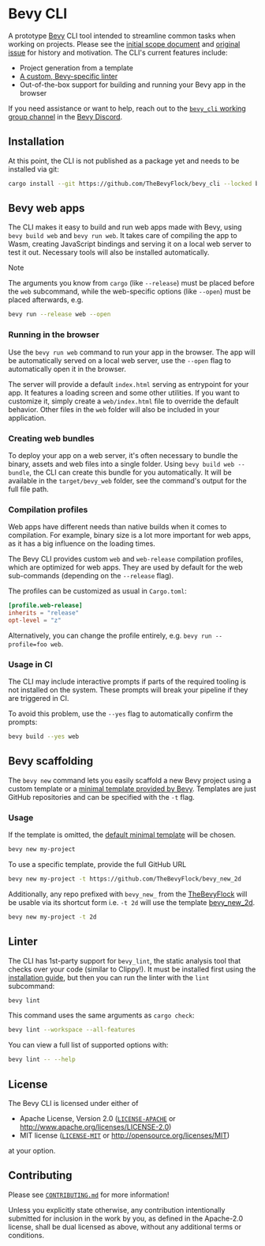 # Bevy CLI

A prototype [Bevy] CLI tool intended to streamline common tasks when working on projects. Please see the [initial scope document] and [original issue] for history and motivation. The CLI's current features include:

- Project generation from a template
- [A custom, Bevy-specific linter](bevy_lint/README.md)
- Out-of-the-box support for building and running your Bevy app in the browser

If you need assistance or want to help, reach out to the [`bevy_cli` working group channel] in the [Bevy Discord].

[Bevy]: https://bevyengine.org
[initial scope document]: https://hackmd.io/cCHAfbtaSviU_MDnbNHKxg
[original issue]: https://github.com/bevyengine/bevy/issues/436
[`bevy_cli` working group channel]: https://discord.com/channels/691052431525675048/1278871953721262090
[Bevy Discord]: https://discord.gg/bevy

## Installation

At this point, the CLI is not published as a package yet and needs to be installed via git:

```sh
cargo install --git https://github.com/TheBevyFlock/bevy_cli --locked bevy_cli
```

## Bevy web apps

The CLI makes it easy to build and run web apps made with Bevy, using `bevy build web` and `bevy run web`.
It takes care of compiling the app to Wasm, creating JavaScript bindings and serving it on a local web server to test it out.
Necessary tools will also be installed automatically.

> [!NOTE]
>
> The arguments you know from `cargo` (like `--release`) must be placed before the `web` subcommand, while the web-specific options (like `--open`) must be placed afterwards, e.g.
>
> ```sh
> bevy run --release web --open
> ```

### Running in the browser

Use the `bevy run web` command to run your app in the browser.
The app will be automatically served on a local web server, use the `--open` flag to automatically open it in the browser.

The server will provide a default `index.html` serving as entrypoint for your app.
It features a loading screen and some other utilities.
If you want to customize it, simply create a `web/index.html` file to override the default behavior.
Other files in the `web` folder will also be included in your application.

### Creating web bundles

To deploy your app on a web server, it's often necessary to bundle the binary, assets and web files into a single folder.
Using `bevy build web --bundle`, the CLI can create this bundle for you automatically.
It will be available in the `target/bevy_web` folder, see the command's output for the full file path.

### Compilation profiles

Web apps have different needs than native builds when it comes to compilation.
For example, binary size is a lot more important for web apps, as it has a big influence on the loading times.

The Bevy CLI provides custom `web` and `web-release` compilation profiles, which are optimized for web apps.
They are used by default for the web sub-commands (depending on the `--release` flag).

The profiles can be customized as usual in `Cargo.toml`:

```toml
[profile.web-release]
inherits = "release"
opt-level = "z"
```

Alternatively, you can change the profile entirely, e.g. `bevy run --profile=foo web`.

### Usage in CI

The CLI may include interactive prompts if parts of the required tooling is not installed on the system.
These prompts will break your pipeline if they are triggered in CI.

To avoid this problem, use the `--yes` flag to automatically confirm the prompts:

```sh
bevy build --yes web
```

## Bevy scaffolding

The `bevy new` command lets you easily scaffold a new Bevy project using a custom template or a [minimal template provided by Bevy](https://github.com/TheBevyFlock/bevy_new_minimal).
Templates are just GitHub repositories and can be specified with the `-t` flag.

### Usage

If the template is omitted, the [default minimal template](https://github.com/TheBevyFlock/bevy_new_minimal) will be chosen.

```sh
bevy new my-project
```

To use a specific template, provide the full GitHub URL

```sh
bevy new my-project -t https://github.com/TheBevyFlock/bevy_new_2d
```

Additionally, any repo prefixed with `bevy_new_` from the [TheBevyFlock](https://github.com/TheBevyFlock) will be usable via its shortcut form i.e. `-t 2d` will use the template [bevy_new_2d](https://github.com/TheBevyFlock/bevy_new_2d).

```sh
bevy new my-project -t 2d
```

## Linter

The CLI has 1st-party support for `bevy_lint`, the static analysis tool that checks over your code (similar to Clippy!). It must be installed first using the [installation guide], but then you can run the linter with the `lint` subcommand:

```sh
bevy lint
```

This command uses the same arguments as `cargo check`:

```sh
bevy lint --workspace --all-features
```

You can view a full list of supported options with:

```sh
bevy lint -- --help
```

[installation guide]: https://thebevyflock.github.io/bevy_cli/bevy_lint/index.html#installation

## License

The Bevy CLI is licensed under either of

- Apache License, Version 2.0 ([`LICENSE-APACHE`](LICENSE-APACHE) or <http://www.apache.org/licenses/LICENSE-2.0>)
- MIT license ([`LICENSE-MIT`](LICENSE-MIT) or <http://opensource.org/licenses/MIT>)

at your option.

## Contributing

Please see [`CONTRIBUTING.md`](CONTRIBUTING.md) for more information!

Unless you explicitly state otherwise, any contribution intentionally submitted for inclusion in the work by you, as defined in the Apache-2.0 license, shall be dual licensed as above, without any additional terms or conditions.
